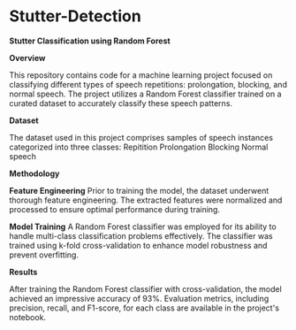 # Stutter-Detection
 
**Stutter Classification using Random Forest**

**Overview**

This repository contains code for a machine learning project focused on classifying different types of speech repetitions: prolongation, blocking, and normal speech. The project utilizes a Random Forest classifier trained on a curated dataset to accurately classify these speech patterns.

**Dataset**

The dataset used in this project comprises samples of speech instances categorized into three classes:
Repitition
Prolongation
Blocking
Normal speech


**Methodology**

**Feature Engineering**
Prior to training the model, the dataset underwent thorough feature engineering. The extracted features were normalized and processed to ensure optimal performance during training.

**Model Training**
A Random Forest classifier was employed for its ability to handle multi-class classification problems effectively. The classifier was trained using k-fold cross-validation to enhance model robustness and prevent overfitting.

**Results**

After training the Random Forest classifier with cross-validation, the model achieved an impressive accuracy of 93%. Evaluation metrics, including precision, recall, and F1-score, for each class are available in the project's notebook.
